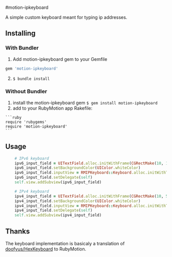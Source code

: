 #motion-ipkeyboard

A simple custom keyboard meant for typing ip addresses.

## Installing

### With Bundler

1. Add motion-ipkeyboard gem to your Gemfile
```ruby
gem 'motion-ipkeyboard'
```

2. ```$ bundle install```

### Without Bundler

  1. install the motion-ipkeyboard gem
    ```$ gem install motion-ipkeyboard```
  2. add to your RubyMotion app Rakefile:

    ```ruby
    require 'rubygems'
    require 'motion-ipkeyboard'
    ```

## Usage

```ruby
    # IPv6 keyboard
    ipv6_input_field = UITextField.alloc.initWithFrame(CGRectMake(10, 100, 300, 45))
    ipv6_input_field.setBackgroundColor(UIColor.whiteColor)
    ipv6_input_field.inputView = RMIPKeyboard::Keyboard.alloc.initWithTextFieldAndLayout(ipv6_input_field,"ipv6")
    ipv6_input_field.setDelegate(self)
    self.view.addSubview(ipv6_input_field)

    # IPv4 keyboard
    ipv4_input_field = UITextField.alloc.initWithFrame(CGRectMake(10, 50, 300, 45))
    ipv4_input_field.setBackgroundColor(UIColor.whiteColor)
    ipv4_input_field.inputView = RMIPKeyboard::Keyboard.alloc.initWithTextFieldAndLayout(ipv4_input_field,"ipv4")
    ipv4_input_field.setDelegate(self)
    self.view.addSubview(ipv4_input_field)
```

## Thanks

The keyboard implementation is basicaly a translation of [doofyus/HexKeyboard](https://github.com/doofyus/HexKeyboard) to RubyMotion.